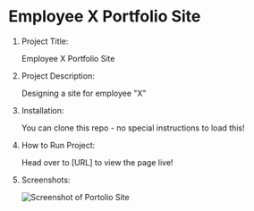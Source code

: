 # Employee X Portfolio Site

1. Project Title:

   Employee X Portfolio Site

2. Project Description:

   Designing a site for employee "X"

3. Installation:

   You can clone this repo - no special instructions to load this!

4. How to Run Project:

   Head over to [URL] to view the page live!

5. Screenshots:

   ![Screenshot of Portolio Site](./)

